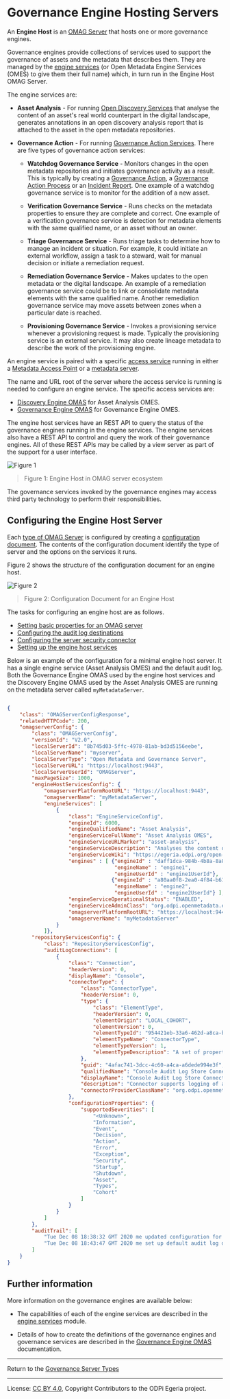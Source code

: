 <!-- SPDX-License-Identifier: CC-BY-4.0 -->
<!-- Copyright Contributors to the ODPi Egeria project 2020. -->

# Governance Engine Hosting Servers

An **Engine Host** is an [OMAG Server](omag-server.md) that hosts one or more governance engines.

Governance engines provide collections of services used to support the governance of assets and the metadata
that describes them.  They are managed by the [engine services](../../../engine-services) (or Open Metadata Engine Services (OMES)
to give them their full name) which, in turn run in the Engine Host OMAG Server.

The engine services are:

* **Asset Analysis** - For running [Open Discovery Services](../../../frameworks/open-discovery-framework/docs/discovery-service.md) 
                       that analyse the content of an asset's real world counterpart in the digital landscape, generates annotations
                       in an open discovery analysis report that is attached to the asset in the open metadata repositories.

* **Governance Action** - For running [Governance Action Services](../../../frameworks/governance-action-framework/docs/governance-action-service.md).
                        There are five types of governance action services:                
    * **Watchdog Governance Service** - Monitors changes in the open metadata repositories and initiates governance activity as a result.
        This is typically by creating a 
        [Governance Action](../../../frameworks/governance-action-framework/docs/governance-action.md), a 
        [Governance Action Process](../../../frameworks/governance-action-framework/docs/governance-action-process.md) or an
        [Incident Report](../../../frameworks/governance-action-framework/docs/incident-report.md).
        One example of a watchdog governance service is to monitor for the addition of a new asset.
  
    * **Verification Governance Service** - Runs checks on the metadata properties to ensure they are complete and correct.
   One example of a verification governance service is detection for metadata
   elements with the same qualified name, or an asset without an owner.
                      
    * **Triage Governance Service** - Runs triage tasks to determine how to manage an incident or situation.
    For example, it could initiate an external workflow, assign a task to a steward, wait for manual
    decision or initiate a remediation request.
                   
    * **Remediation Governance Service** - Makes updates to the open metadata or the digital landscape.
    An example of a remediation governance service could be to link or consolidate metadata elements with the same
   qualified name. Another remediation governance service may move assets between zones when a particular date is reached.
   
    * **Provisioning Governance Service** - Invokes a provisioning service whenever a provisioning request is made.  Typically the
   provisioning service is an external service.  It may also create lineage metadata to
   describe the work of the provisioning engine.                

An engine service is paired with a specific [access service](../../../access-services) running in either a 
[Metadata Access Point](metadata-access-point.md) or a [metadata server](metadata-server.md).

The name and URL root of the server where the access service is running
is needed to configure an engine service.  The specific access services are:

* [Discovery Engine OMAS](../../../access-services/discovery-engine) for Asset Analysis OMES.
* [Governance Engine OMAS](../../../access-services/asset-manager) for Governance Engine OMES.

The engine host services have an REST API to query the status of the governance engines
running in the engine services.  The engine services also have a REST API to control and query the work of their
governance engines.  All of these REST APIs may be called by a view server as part of the support for a user interface.


![Figure 1](engine-host.png#pagewidth)
> Figure 1: Engine Host in OMAG server ecosystem


The governance services invoked by the governance engines may access third party technology to
perform their responsibilities.


## Configuring the Engine Host Server


Each [type of OMAG Server](omag-server.md) is configured by creating
a [configuration document](configuration-document.md).  The contents
of the configuration document identify the type of server and
the options on the services it runs.

Figure 2 shows the structure of the configuration document for an engine host.

![Figure 2](engine-host-config.png#pagewidth)
> Figure 2: Configuration Document for an Engine Host

The tasks for configuring an engine host are as follows.

* [Setting basic properties for an OMAG server](../user/configuring-omag-server-basic-properties.md)
* [Configuring the audit log destinations](../user/configuring-the-audit-log.md)
* [Configuring the server security connector](../user/configuring-the-server-security-connector.md)
* [Setting up the engine host services](../user/configuring-the-engine-host-services.md)

Below is an example of the configuration for a minimal engine host server.  It has
a single engine service (Asset Analysis OMES) and the default audit log.
Both the Governance Engine OMAS used by the engine host services and the Discovery Engine OMAS
used by the Asset Analysis OMES are running on the metadata server called `myMetadataServer`.

```json

{
    "class": "OMAGServerConfigResponse",
    "relatedHTTPCode": 200,
    "omagserverConfig": {
        "class": "OMAGServerConfig",
        "versionId": "V2.0",
        "localServerId": "8b745d03-5ffc-4978-81ab-bd3d5156eebe",
        "localServerName": "myserver",
        "localServerType": "Open Metadata and Governance Server",
        "localServerURL": "https://localhost:9443",
        "localServerUserId": "OMAGServer",
        "maxPageSize": 1000,
        "engineHostServicesConfig": {
            "omagserverPlatformRootURL": "https://localhost:9443",
            "omagserverName": "myMetadataServer",
            "engineServices": [
                {
                    "class": "EngineServiceConfig",
                    "engineId": 6000,
                    "engineQualifiedName": "Asset Analysis",
                    "engineServiceFullName": "Asset Analysis OMES",
                    "engineServiceURLMarker": "asset-analysis",
                    "engineServiceDescription": "Analyses the content of an asset's real world counterpart, generates annotations in an open discovery report that is attached to the asset in the open metadata repositories .",
                    "engineServiceWiki": "https://egeria.odpi.org/open-metadata-implementation/engine-services/asset-analysis/",
                    "engines" : [ {"engineId" : "daff1dca-984b-4b8a-8a8f-febaf72b82a8",
                                   "engineName" : "engine1", 
                                   "engineUserId" : "engine1UserId"},
                                  {"engineId" : "a80aa0f8-2ea0-4f84-b613-d68becba2693",
                                   "engineName" : "engine2", 
                                   "engineUserId" : "engine2UserId"} ],
                    "engineServiceOperationalStatus": "ENABLED",
                    "engineServiceAdminClass": "org.odpi.openmetadata.engineservices.assetanalysis.admin.AssetAnalysisAdmin",
                    "omagserverPlatformRootURL": "https://localhost:9443",
                    "omagserverName": "myMetadataServer"
                }
            ]},
        "repositoryServicesConfig": {
            "class": "RepositoryServicesConfig",
            "auditLogConnections": [
                {
                    "class": "Connection",
                    "headerVersion": 0,
                    "displayName": "Console",
                    "connectorType": {
                        "class": "ConnectorType",
                        "headerVersion": 0,
                        "type": {
                            "class": "ElementType",
                            "headerVersion": 0,
                            "elementOrigin": "LOCAL_COHORT",
                            "elementVersion": 0,
                            "elementTypeId": "954421eb-33a6-462d-a8ca-b5709a1bd0d4",
                            "elementTypeName": "ConnectorType",
                            "elementTypeVersion": 1,
                            "elementTypeDescription": "A set of properties describing a type of connector."
                        },
                        "guid": "4afac741-3dcc-4c60-a4ca-a6dede994e3f",
                        "qualifiedName": "Console Audit Log Store Connector",
                        "displayName": "Console Audit Log Store Connector",
                        "description": "Connector supports logging of audit log messages to stdout.",
                        "connectorProviderClassName": "org.odpi.openmetadata.adapters.repositoryservices.auditlogstore.console.ConsoleAuditLogStoreProvider"
                    },
                    "configurationProperties": {
                        "supportedSeverities": [
                            "<Unknown>",
                            "Information",
                            "Event",
                            "Decision",
                            "Action",
                            "Error",
                            "Exception",
                            "Security",
                            "Startup",
                            "Shutdown",
                            "Asset",
                            "Types",
                            "Cohort"
                        ]
                    }
                }
            ]
        },
        "auditTrail": [
            "Tue Dec 08 18:38:32 GMT 2020 me updated configuration for engine service asset-analysis.",
            "Tue Dec 08 18:43:47 GMT 2020 me set up default audit log destinations."
        ]
    }
}

```

## Further information

More information on the governance engines are available below:

* The capabilities of each of the engine
services are described in the [engine services](../../../engine-services) module.

* Details of how to create the definitions of the governance engines and governance services are 
  described in the [Governance Engine OMAS](../../../access-services/governance-engine) documentation.
 
 
----
Return to the [Governance Server Types](governance-server-types.md)

----
License: [CC BY 4.0](https://creativecommons.org/licenses/by/4.0/),
Copyright Contributors to the ODPi Egeria project.